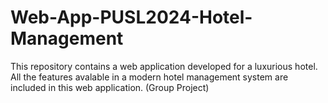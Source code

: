 # Web-App-PUSL2024-Hotel-Management
This repository contains a web application developed for a luxurious hotel. All the features avalable in a modern hotel management system are included in this web application. (Group Project)
